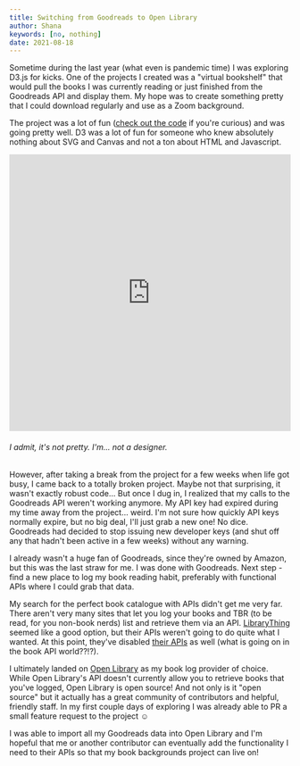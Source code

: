 ```yaml
---
title: Switching from Goodreads to Open Library
author: Shana
keywords: [no, nothing]
date: 2021-08-18
---
```


Sometime during the last year (what even is pandemic time) I was exploring D3.js for kicks. One of the projects I created was a "virtual bookshelf" that would pull the books I was currently reading or just finished from the Goodreads API and display them. My hope was to create something pretty that I could download regularly and use as a Zoom background.

The project was a lot of fun ([check out the code](https://observablehq.com/@shanamatthews/spine-generator-v2) if you're curious) and was going pretty well. D3 was a lot of fun for someone who knew absolutely nothing about SVG and Canvas and not a ton about HTML and Javascript. 

<iframe width="100%" height="496" frameborder="0"
  src="https://observablehq.com/embed/@shanamatthews/spine-generator-v2?cells=books%2Cviewof+NUMBOOKS%2Cviewof+FONT"></iframe>

###### I admit, it's not pretty. I'm... not a designer.

However, after taking a break from the project for a few weeks when life got busy, I came back to a totally broken project. Maybe not that surprising, it wasn't exactly robust code... But once I dug in, I realized that my calls to the Goodreads API weren't working anymore. My API key had expired during my time away from the project... weird. I'm not sure how quickly API keys normally expire, but no big deal, I'll just grab a new one! No dice. Goodreads had decided to stop issuing new developer keys (and shut off any that hadn't been active in a few weeks) without any warning.

I already wasn't a huge fan of Goodreads, since they're owned by Amazon, but this was the last straw for me. I was done with Goodreads. Next step - find a new place to log my book reading habit, preferably with functional APIs where I could grab that data.

My search for the perfect book catalogue with APIs didn't get me very far. There aren't very many sites that let you log your books and TBR (to be read, for you non-book nerds) list and retrieve them via an API. [LibraryThing](https://www.librarything.com/) seemed like a good option, but their APIs weren't going to do quite what I wanted. At this point, they've disabled [their APIs](https://www.librarything.com/services/rest/documentation/1.1/) as well (what is going on in the book API world??!?).

I ultimately landed on [Open Library](https://openlibrary.org/) as my book log provider of choice. While Open Library's API doesn't currently allow you to retrieve books that you've logged, Open Library is open source! And not only is it "open source" but it actually has a great community of contributors and helpful, friendly staff. In my first couple days of exploring I was already able to PR a small feature request to the project ☺️

I was able to import all my Goodreads data into Open Library and I'm hopeful that me or another contributor can eventually add the functionality I need to their APIs so that my book backgrounds project can live on!

